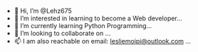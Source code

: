 - 👋 Hi, I’m @Lehz675
- 👀 I’m interested in learning to become a Web developer...
- 🌱 I’m currently learning Python Programming...
- 💞️ I’m looking to collaborate on ...
- 📫 I am also reachable on email: lesliemoipi@outlook.com ...

<!---
Lehz675/Lehz675 is a ✨ special ✨ repository because its `README.md` (this file) appears on your GitHub profile.
You can click the Preview link to take a look at your changes.
--->

